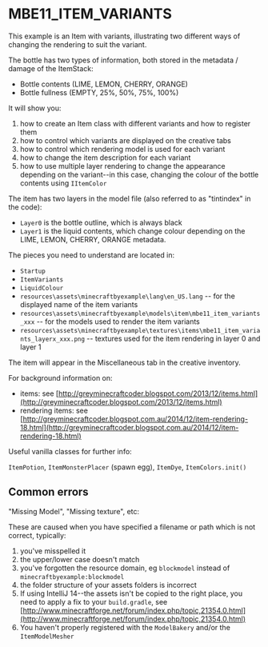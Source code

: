 # MBE11_ITEM_VARIANTS

This example is an Item with variants, illustrating two different ways of changing the rendering to suit the variant.

The bottle has two types of information, both stored in the metadata / damage of the ItemStack:

* Bottle contents (LIME, LEMON, CHERRY, ORANGE)
* Bottle fullness (EMPTY, 25%, 50%, 75%, 100%)

It will show you:

1. how to create an Item class with different variants and how to register them
1. how to control which variants are displayed on the creative tabs
1. how to control which rendering model is used for each variant
1. how to change the item description for each variant
1. how to use multiple layer rendering to change the appearance depending on the variant--in this case, changing the colour of the bottle contents using `IItemColor`

The item has two layers in the model file (also referred to as "tintindex" in the code):

* `Layer0` is the bottle outline, which is always black
* `Layer1` is the liquid contents, which change colour depending on the LIME, LEMON, CHERRY, ORANGE metadata.

The pieces you need to understand are located in:

* `Startup`
* `ItemVariants`
* `LiquidColour`
* `resources\assets\minecraftbyexample\lang\en_US.lang` -- for the displayed name of the item variants
* `resources\assets\minecraftbyexample\models\item\mbe11_item_variants_xxx` -- for the models used to render the item variants
* `resources\assets\minecraftbyexample\textures\items\mbe11_item_variants_layerx_xxx.png` -- textures used for the item rendering in layer 0 and layer 1

The item will appear in the Miscellaneous tab in the creative inventory.

For background information on:

* items: see [http://greyminecraftcoder.blogspot.com/2013/12/items.html](http://greyminecraftcoder.blogspot.com/2013/12/items.html)
* rendering items: see [http://greyminecraftcoder.blogspot.com.au/2014/12/item-rendering-18.html](http://greyminecraftcoder.blogspot.com.au/2014/12/item-rendering-18.html)

Useful vanilla classes for further info:

`ItemPotion`, `ItemMonsterPlacer` (spawn egg), `ItemDye`, `ItemColors.init()`

## Common errors

"Missing Model", "Missing texture", etc:

These are caused when you have specified a filename or path which is not correct, typically:

1. you've misspelled it
1. the upper/lower case doesn't match
1. you've forgotten the resource domain, eg `blockmodel` instead of `minecraftbyexample:blockmodel`
1. the folder structure of your assets folders is incorrect
1. If using IntelliJ 14--the assets isn't be copied to the right place, you need to apply a fix to your `build.gradle`, see [http://www.minecraftforge.net/forum/index.php/topic,21354.0.html](http://www.minecraftforge.net/forum/index.php/topic,21354.0.html)
1. You haven't properly registered with the `ModelBakery` and/or the `ItemModelMesher`
